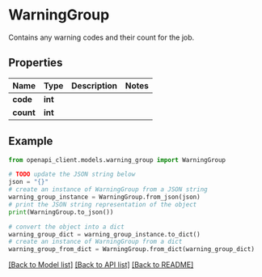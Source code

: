 # WarningGroup

Contains any warning codes and their count for the job.

## Properties

Name | Type | Description | Notes
------------ | ------------- | ------------- | -------------
**code** | **int** |  | 
**count** | **int** |  | 

## Example

```python
from openapi_client.models.warning_group import WarningGroup

# TODO update the JSON string below
json = "{}"
# create an instance of WarningGroup from a JSON string
warning_group_instance = WarningGroup.from_json(json)
# print the JSON string representation of the object
print(WarningGroup.to_json())

# convert the object into a dict
warning_group_dict = warning_group_instance.to_dict()
# create an instance of WarningGroup from a dict
warning_group_from_dict = WarningGroup.from_dict(warning_group_dict)
```
[[Back to Model list]](../README.md#documentation-for-models) [[Back to API list]](../README.md#documentation-for-api-endpoints) [[Back to README]](../README.md)


